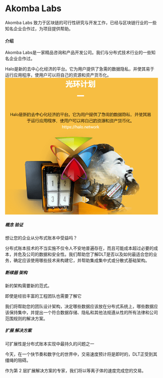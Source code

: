 # 

# Akomba Labs

Akomba Labs 致力于区块链的可行性研究与开发工作，已经与区块链行业的一些知名企业合作过，为项目提供帮助。

#### 介绍

Akomba Labs是一家精品咨询和产品开发公司。我们与分布式技术行业的一些知名企业合作过。

Halo是新的去中心化经济的平台。它为用户提供了急需的数据隐私，并使其易于运行应用程序，使用户可以将自己的资源和资产货币化。![42](42.png)

##### 概念 验证

想让您的企业从分布式账本中受益吗？

分布式账本技术的不当实施不仅令人不安地普遍存在，而且可能成本超过必要的成本，并危及公司的数据和安全性。我们帮助您了解DLT是否以及如何最适合您的业务，确定应该使用哪些技术来构建它，并帮助集成集中式或分散式基础架构。

##### 断续器 架构

新的架构需要新的范式。

即使是经验丰富的工程团队也需要了解它

我们将帮助您的团队设计架构，决定哪些数据应该放在分布式系统上，哪些数据应该保持集中，并提出一个符合数据存储、隐私和其他法规遵从性的所有法律和公司范围规则的解决方案。

##### 扩展 解决方案

可扩展性是分布式账本实现中最持久的问题之一

今天，在一个快节奏和数字化的世界中，交易速度预计将是即时的，DLT正受到其缰绳的阻碍。

作为第 2 层扩展解决方案的专家，我们将以等离子体的速度完成您的交易。

